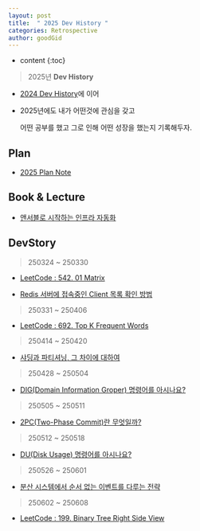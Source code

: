 ```yaml
---
layout: post
title:  " 2025 Dev History "
categories: Retrospective
author: goodGid
---
```

* content
{:toc}

> 2025년 **Dev History**

* [2024 Dev History]({{site.url}}/2024-Retrospective)에 이어

* 2025년에도 내가 어떤것에 관심을 갖고

  어떤 공부를 했고 그로 인해 어떤 성장을 했는지 기록해두자.


## Plan

* [2025 Plan Note](https://gist.github.com/goodGid/a2e9ea6db590648292bf96bac553395d)

<script src="https://gist.github.com/goodGid/a2e9ea6db590648292bf96bac553395d.js"></script>

## Book & Lecture

* [앤서블로 시작하는 인프라 자동화](https://search.shopping.naver.com/book/catalog/42799514639?cat_id=50010921&frm=PBOKPRO&query=%EC%95%A4%EC%84%9C%EB%B8%94%EB%A1%9C+%EC%8B%9C%EC%9E%91%ED%95%98%EB%8A%94+%EC%9D%B8%ED%94%84%EB%9D%BC+%EC%9E%90%EB%8F%99%ED%99%94&NaPm=ct%3Dm8r37hr4%7Cci%3Debbdae97deab6df0c802e5ee64433d86189cf6b5%7Ctr%3Dboknx%7Csn%3D95694%7Chk%3De4e3c18237e3fcd80a1f61c54eb5281a23dcbb3e)



## DevStory

> 250324 ~ 250330

* [LeetCode : 542. 01 Matrix]({{site.url}}/LeetCode-Replace-Elements-With-Greatest-Element-On-Right-Side)

* [Redis 서버에 접속중인 Client 목록 확인 방법]({{site.url}}/Redis-How-to-know-Connected-Client)

> 250331 ~ 250406

* [LeetCode : 692. Top K Frequent Words]({{site.url}}/LeetCode-Top-K-Frequent-Words)

> 250414 ~ 250420

* [샤딩과 파티셔닝, 그 차이에 대하여]({{site.url}}/DB-Sharding-vs-Partitioning)

> 250428 ~ 250504

* [DIG(Domain Information Groper) 명령어를 아시나요?]({{site.url}}/Tech-Command-DIG)

> 250505 ~ 250511

* [2PC(Two-Phase Commit)란 무엇일까?]({{site.url}}/Tech-2PC-Two-Phase-Commit)

> 250512 ~ 250518

* [DU(Disk Usage) 명령어를 아시나요?]({{site.url}}/Tech-Command-DU-Disk-Usage)

> 250526 ~ 250601

* [분산 시스템에서 순서 없는 이벤트를 다루는 전략]({{site.url}}//Tech-Eventual-Consistency-in-Distributed-System)

> 250602 ~ 250608

* [LeetCode : 199. Binary Tree Right Side View]({{site.url}}/LeetCode-Binary-Tree-Right-Side-View/#3-code-25-06-08-x)